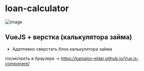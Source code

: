 # loan-calculator

![image](https://github.com/kamalov-eldar/Vue.js-component/tree/master/docs/screen.jpg)

## VueJS + верстка (калькулятора займа)

- Адаптивно сверстать блок калькулятора займа

посмотреть в браузере -> https://kamalov-eldar.github.io/Vue.js-component/
